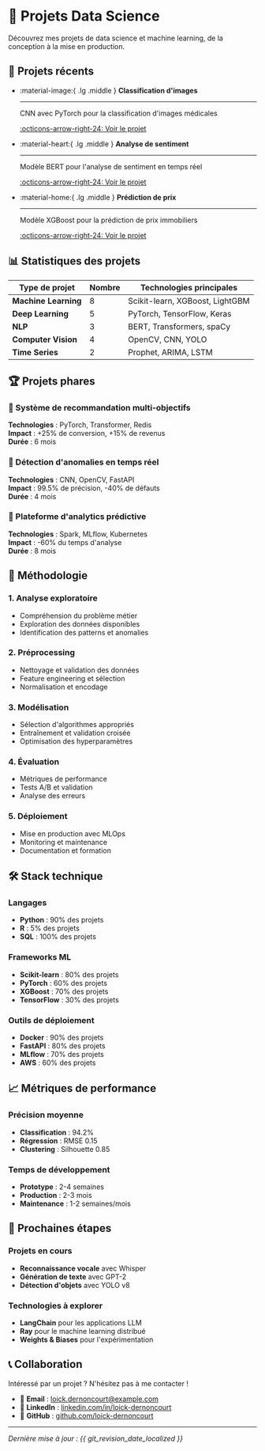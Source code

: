 # 🚀 Projets Data Science

Découvrez mes projets de data science et machine learning, de la conception à la mise en production.

## 🎯 Projets récents

<div class="grid cards" markdown>

-   :material-image:{ .lg .middle } **Classification d'images**

    ---

    CNN avec PyTorch pour la classification d'images médicales

    [:octicons-arrow-right-24: Voir le projet](classification-images.md)

-   :material-heart:{ .lg .middle } **Analyse de sentiment**

    ---

    Modèle BERT pour l'analyse de sentiment en temps réel

    [:octicons-arrow-right-24: Voir le projet](analyse-sentiment.md)

-   :material-home:{ .lg .middle } **Prédiction de prix**

    ---

    Modèle XGBoost pour la prédiction de prix immobiliers

    [:octicons-arrow-right-24: Voir le projet](prediction-prix.md)

</div>

## 📊 Statistiques des projets

| Type de projet | Nombre | Technologies principales |
|----------------|--------|-------------------------|
| **Machine Learning** | 8 | Scikit-learn, XGBoost, LightGBM |
| **Deep Learning** | 5 | PyTorch, TensorFlow, Keras |
| **NLP** | 3 | BERT, Transformers, spaCy |
| **Computer Vision** | 4 | OpenCV, CNN, YOLO |
| **Time Series** | 2 | Prophet, ARIMA, LSTM |

## 🏆 Projets phares

### 🥇 Système de recommandation multi-objectifs
**Technologies** : PyTorch, Transformer, Redis  
**Impact** : +25% de conversion, +15% de revenus  
**Durée** : 6 mois

### 🥈 Détection d'anomalies en temps réel
**Technologies** : CNN, OpenCV, FastAPI  
**Impact** : 99.5% de précision, -40% de défauts  
**Durée** : 4 mois

### 🥉 Plateforme d'analytics prédictive
**Technologies** : Spark, MLflow, Kubernetes  
**Impact** : -60% du temps d'analyse  
**Durée** : 8 mois

## 🔧 Méthodologie

### 1. **Analyse exploratoire**
- Compréhension du problème métier
- Exploration des données disponibles
- Identification des patterns et anomalies

### 2. **Préprocessing**
- Nettoyage et validation des données
- Feature engineering et sélection
- Normalisation et encodage

### 3. **Modélisation**
- Sélection d'algorithmes appropriés
- Entraînement et validation croisée
- Optimisation des hyperparamètres

### 4. **Évaluation**
- Métriques de performance
- Tests A/B et validation
- Analyse des erreurs

### 5. **Déploiement**
- Mise en production avec MLOps
- Monitoring et maintenance
- Documentation et formation

## 🛠️ Stack technique

### Langages
- **Python** : 90% des projets
- **R** : 5% des projets
- **SQL** : 100% des projets

### Frameworks ML
- **Scikit-learn** : 80% des projets
- **PyTorch** : 60% des projets
- **XGBoost** : 70% des projets
- **TensorFlow** : 30% des projets

### Outils de déploiement
- **Docker** : 90% des projets
- **FastAPI** : 80% des projets
- **MLflow** : 70% des projets
- **AWS** : 60% des projets

## 📈 Métriques de performance

### Précision moyenne
- **Classification** : 94.2%
- **Régression** : RMSE 0.15
- **Clustering** : Silhouette 0.85

### Temps de développement
- **Prototype** : 2-4 semaines
- **Production** : 2-3 mois
- **Maintenance** : 1-2 semaines/mois

## 🎯 Prochaines étapes

### Projets en cours
- **Reconnaissance vocale** avec Whisper
- **Génération de texte** avec GPT-2
- **Détection d'objets** avec YOLO v8

### Technologies à explorer
- **LangChain** pour les applications LLM
- **Ray** pour le machine learning distribué
- **Weights & Biases** pour l'expérimentation

## 📞 Collaboration

Intéressé par un projet ? N'hésitez pas à me contacter !

- 📧 **Email** : loick.dernoncourt@example.com
- 💼 **LinkedIn** : [linkedin.com/in/loick-dernoncourt](https://linkedin.com/in/loick-dernoncourt)
- 🐙 **GitHub** : [github.com/loick-dernoncourt](https://github.com/loick-dernoncourt)

---

*Dernière mise à jour : {{ git_revision_date_localized }}*
